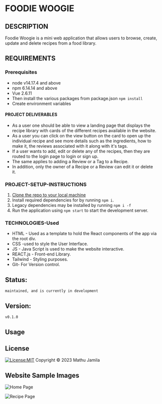FOODIE WOOGIE
==========================

## DESCRIPTION
Foodie Woogie is a mini web application that allows users to browse, create, update and delete recipes from a food library.

## REQUIREMENTS
### Prerequisites
* node v14.17.4 and above
* npm 6.14.14 and above
* Vue 2.6.11
* Then install the various packages from package.json `npm install`
* Create environment variables

#### PROJECT DELIVERABLES
* As a user one should be able to view a landing page that displays the recipe library with cards of the different recipes available in the website.
* As a user you can click on the view button on the card to open up the individual recipe and see more details such as the ingredients, how to make it, the reviews associated with it along with it's tags.
* If a user wants to add, edit or delete any of the recipes, then they are routed to the login page to login or sign up.
* The same applies to adding a Review or a Tag to a Recipe.
* In addition, only the owner of a Recipe or a Review can edit it or delete it. 

### PROJECT-SETUP-INSTRUCTIONS
1. [Clone the repo to your local machine](https://github.com/jamnjeri/phase-4-final-project-frontend)
2. Install required dependencies for by running `npm i`.
3. Legacy dependencies may be installed by running `npm i -f`
4. Run the application using  `npm start` to start the development server.

### TECHNOLOGIES-Used
- HTML - Used as a template to hold the React components of the app via the root div. <br/>
- CSS -used to style the User Interface. <br/>
- JS - Java Script is used to make the website interactive. <br/>
- REACT.js - Front-end Library. <br/>
- ​Tailwind - Styling purposes. <br/>
- Git- For Version control.

## Status:
    maintained, and is currently in development

## Version:
    v0.1.0
    
## Usage

## License

[![License:MIT](https://img.shields.io/badge/License-MIT-yellow.svg)](https://opensource.org/licenses/MIT)
Copyright © 2023 Mathu Jamila


## Website Sample Images
![Home Page](../phase-4-final-project-frontend/Home.png)


![Recipe Page](../phase-4-final-project-frontend/Recipe.png)
